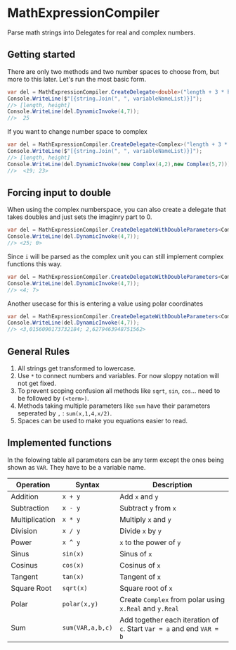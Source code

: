 # MathExpressionCompiler
Parse math strings into Delegates for real and complex numbers. 
## Getting started
There are only two methods and two number spaces to choose from, but more to this later. Let's run the most basic form.
````csharp
var del = MathExpressionCompiler.CreateDelegate<double>("length + 3 * height", out string[] variableNameList);
Console.WriteLine($"[{string.Join(", ", variableNameList)}]");
//> [length, height]
Console.WriteLine(del.DynamicInvoke(4,7));
//>  25
````

If you want to change number space to complex 

````csharp
var del = MathExpressionCompiler.CreateDelegate<Complex>("length + 3 * height", out string[] variableNameList);
Console.WriteLine($"[{string.Join(", ", variableNameList)}]");
//> [length, height]
Console.WriteLine(del.DynamicInvoke(new Complex(4,2),new Complex(5,7)));
//>  <19; 23>
````

## Forcing input to double
When using the complex numberspace, you can also create a delegate that takes doubles and just sets the imaginry part to 0.

````csharp
var del = MathExpressionCompiler.CreateDelegateWithDoubleParameters<Complex>("length + 3 * height", out string[] variableNameList);
Console.WriteLine(del.DynamicInvoke(4,7));
//> <25; 0>
````
Since ``i`` will be parsed as the complex unit you can still implement complex functions this way.
````csharp
var del = MathExpressionCompiler.CreateDelegateWithDoubleParameters<Complex>("a + b * i", out string[] variableNameList);
Console.WriteLine(del.DynamicInvoke(4,7));
//> <4; 7>
````
Another usecase for this is entering a value using polar coordinates
````csharp
var del = MathExpressionCompiler.CreateDelegateWithDoubleParameters<Complex>("polar(a,b)", out string[] variableNameList);
Console.WriteLine(del.DynamicInvoke(4,7));
//> <3,0156090173732184; 2,6279463948751562>
````
## General Rules
1. All strings get transformed to lowercase.
2. Use ``*`` to connect numbers and variables. For now sloppy notation will not get fixed.
3. To prevent scoping confusion all methods like ``sqrt``, ``sin``, ``cos``... need to be followed by ``(<term>)``.
4. Methods taking multiple parameters like ``sum`` have their parameters seperated by ``,`` : ``sum(x,1,4,x/2)``.
5. Spaces can be used to make you equations easier to read.

## Implemented functions
In the folowing table all parameters can be any term except the ones being shown as ``VAR``. They have to be a variable name.

| Operation      | Syntax               | Description                                                                   |
|----------------|----------------------|-------------------------------------------------------------------------------|
| Addition       | ``x + y``            | Add ``x`` and ``y``                                                           |
| Subtraction    | ``x - y``            | Subtract ``y`` from ``x``                                                     |
| Multiplication | ``x * y``            | Multiply ``x`` and ``y``                                                      |
| Division       | ``x / y``            | Divide ``x`` by ``y``                                                         |
| Power          | ``x ^ y``            | ``x`` to the power of ``y``                                                   |
| Sinus          | ``sin(x)``           | Sinus of ``x``                                                                |
| Cosinus        | ``cos(x)``           | Cosinus of ``x``                                                              |
| Tangent        | ``tan(x)``           | Tangent of ``x``                                                              |
| Square Root    | ``sqrt(x)``          | Square root of ``x``                                                          |
| Polar          | ``polar(x,y)``       | Create ``Complex`` from polar using ``x.Real`` and ``y.Real``                 |
| Sum            | ``sum(VAR,a,b,c)``   | Add together each iteration of ``c``. Start ``Var = a`` and end ``VAR = b``   |